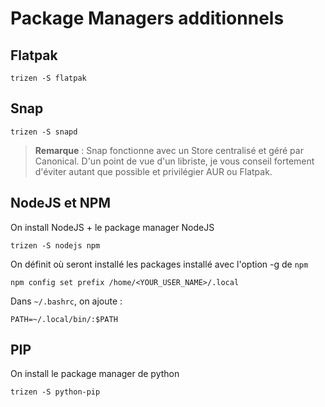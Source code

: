 # Package Managers additionnels

## Flatpak

```shell
trizen -S flatpak
```

## Snap

```shell
trizen -S snapd
```

> **Remarque** : Snap fonctionne avec un Store centralisé et géré par Canonical. D'un point de vue d'un libriste, je vous conseil fortement d'éviter autant que possible et privilégier AUR ou Flatpak.

## NodeJS et NPM

On install NodeJS + le package manager NodeJS

```shell
trizen -S nodejs npm
```

On définit où seront installé les packages installé avec l'option -g de `npm`

```shell
npm config set prefix /home/<YOUR_USER_NAME>/.local
```

Dans `~/.bashrc`, on ajoute :

```shell
PATH=~/.local/bin/:$PATH
```

## PIP

On install le package manager de python

```shell
trizen -S python-pip
```
